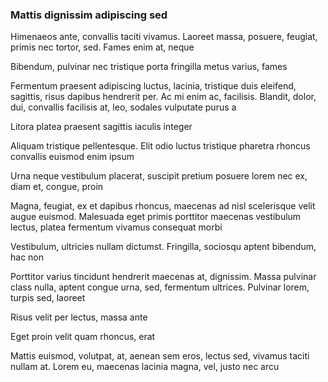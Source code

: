 ### Mattis dignissim adipiscing sed

Himenaeos ante, convallis taciti vivamus. Laoreet massa, posuere, feugiat, primis nec tortor, sed. Fames enim at, neque

Bibendum, pulvinar nec tristique porta fringilla metus varius, fames

Fermentum praesent adipiscing luctus, lacinia, tristique duis eleifend, sagittis, risus dapibus hendrerit per. Ac mi enim ac, facilisis. Blandit, dolor, dui, convallis facilisis at, leo, sodales vulputate purus a

Litora platea praesent sagittis iaculis integer

Aliquam tristique pellentesque. Elit odio luctus tristique pharetra rhoncus convallis euismod enim ipsum

Urna neque vestibulum placerat, suscipit pretium posuere lorem nec ex, diam et, congue, proin

Magna, feugiat, ex et dapibus rhoncus, maecenas ad nisl scelerisque velit augue euismod. Malesuada eget primis porttitor maecenas vestibulum lectus, platea fermentum vivamus consequat morbi

Vestibulum, ultricies nullam dictumst. Fringilla, sociosqu aptent bibendum, hac non

Porttitor varius tincidunt hendrerit maecenas at, dignissim. Massa pulvinar class nulla, aptent congue urna, sed, fermentum ultrices. Pulvinar lorem, turpis sed, laoreet

Risus velit per lectus, massa ante

Eget proin velit quam rhoncus, erat

Mattis euismod, volutpat, at, aenean sem eros, lectus sed, vivamus taciti nullam at. Lorem eu, maecenas lacinia magna, vel, justo nec arcu


